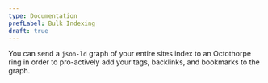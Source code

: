 ```yaml
---
type: Documentation
prefLabel: Bulk Indexing
draft: true
---
```


You can send a `json-ld` graph of your entire sites index to an Octothorpe ring in order to pro-actively add your tags, backlinks, and bookmarks to the graph.
